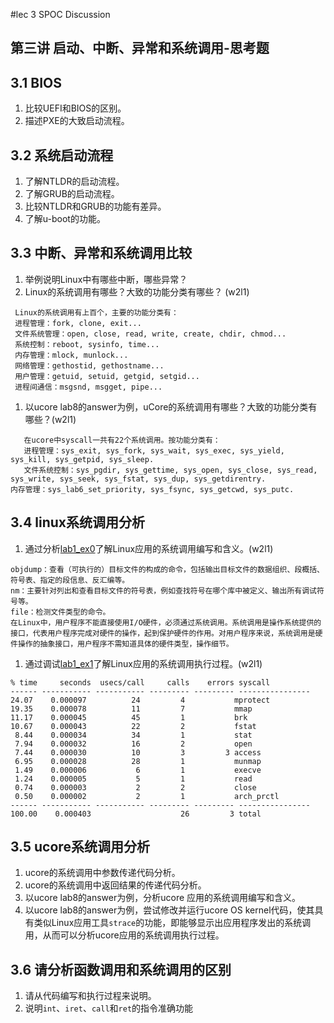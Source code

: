 #lec 3 SPOC Discussion

## 第三讲 启动、中断、异常和系统调用-思考题

## 3.1 BIOS
 1. 比较UEFI和BIOS的区别。
 1. 描述PXE的大致启动流程。

## 3.2 系统启动流程
 1. 了解NTLDR的启动流程。
 1. 了解GRUB的启动流程。
 1. 比较NTLDR和GRUB的功能有差异。
 1. 了解u-boot的功能。

## 3.3 中断、异常和系统调用比较
 1. 举例说明Linux中有哪些中断，哪些异常？
 1. Linux的系统调用有哪些？大致的功能分类有哪些？  (w2l1)

```
 Linux的系统调用有上百个，主要的功能分类有：
 进程管理：fork, clone, exit...
 文件系统管理：open, close, read, write, create, chdir, chmod...
 系统控制：reboot, sysinfo, time...
 内存管理：mlock, munlock...
 网络管理：gethostid, gethostname...
 用户管理：getuid, setuid, getgid, setgid...
 进程间通信：msgsnd, msgget, pipe...
 ```
 
 1. 以ucore lab8的answer为例，uCore的系统调用有哪些？大致的功能分类有哪些？(w2l1)
 
 ```
	在ucore中syscall一共有22个系统调用。按功能分类有：
	进程管理：sys_exit, sys_fork, sys_wait, sys_exec, sys_yield, sys_kill, sys_getpid, sys_sleep.
	文件系统控制：sys_pgdir, sys_gettime, sys_open, sys_close, sys_read, sys_write, sys_seek, sys_fstat, sys_dup, sys_getdirentry.
 内存管理：sys_lab6_set_priority, sys_fsync, sys_getcwd, sys_putc.
 ```
 
## 3.4 linux系统调用分析
 1. 通过分析[lab1_ex0](https://github.com/chyyuu/ucore_lab/blob/master/related_info/lab1/lab1-ex0.md)了解Linux应用的系统调用编写和含义。(w2l1)
 
 ```
 objdump：查看（可执行的）目标文件的构成的命令，包括输出目标文件的数据组织、段概括、符号表、指定的段信息、反汇编等。
 nm：主要针对列出和查看目标文件的符号表，例如查找符号在哪个库中被定义、输出所有调试符号等。
 file：检测文件类型的命令。
 在Linux中，用户程序不能直接使用I/O硬件，必须通过系统调用。系统调用是操作系统提供的接口，代表用户程序完成对硬件的操作，起到保护硬件的作用。对用户程序来说，系统调用是硬件操作的抽象接口，用户程序不需知道具体的硬件类型，操作细节。
 ```
 
 1. 通过调试[lab1_ex1](https://github.com/chyyuu/ucore_lab/blob/master/related_info/lab1/lab1-ex1.md)了解Linux应用的系统调用执行过程。(w2l1)
 

 ```
% time     seconds  usecs/call     calls    errors syscall
------ ----------- ----------- --------- --------- ----------------
 24.07    0.000097          24         4           mprotect
 19.35    0.000078          11         7           mmap
 11.17    0.000045          45         1           brk
 10.67    0.000043          22         2           fstat
  8.44    0.000034          34         1           stat
  7.94    0.000032          16         2           open
  7.44    0.000030          10         3         3 access
  6.95    0.000028          28         1           munmap
  1.49    0.000006           6         1           execve
  1.24    0.000005           5         1           read
  0.74    0.000003           2         2           close
  0.50    0.000002           2         1           arch_prctl
------ ----------- ----------- --------- --------- ----------------
100.00    0.000403                    26         3 total

 ```
 
## 3.5 ucore系统调用分析
 1. ucore的系统调用中参数传递代码分析。
 1. ucore的系统调用中返回结果的传递代码分析。
 1. 以ucore lab8的answer为例，分析ucore 应用的系统调用编写和含义。
 1. 以ucore lab8的answer为例，尝试修改并运行ucore OS kernel代码，使其具有类似Linux应用工具`strace`的功能，即能够显示出应用程序发出的系统调用，从而可以分析ucore应用的系统调用执行过程。
 
## 3.6 请分析函数调用和系统调用的区别
 1. 请从代码编写和执行过程来说明。
   1. 说明`int`、`iret`、`call`和`ret`的指令准确功能
 
